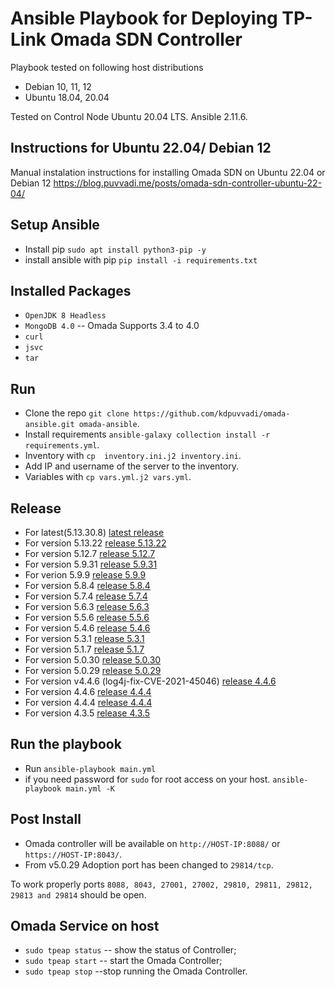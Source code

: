 # Ansible Playbook for Deploying TP-Link Omada SDN Controller

Playbook tested on following host distributions

* Debian 10, 11, 12
* Ubuntu 18.04, 20.04

Tested on Control Node Ubuntu 20.04 LTS. Ansible 2.11.6.

## Instructions for Ubuntu 22.04/ Debian 12 

Manual instalation instructions for installing Omada SDN on Ubuntu 22.04 or Debian 12
https://blog.puvvadi.me/posts/omada-sdn-controller-ubuntu-22-04/

## Setup Ansible

* Install pip `sudo apt install python3-pip -y`
* install ansible with pip `pip install -i requirements.txt`

## Installed Packages

* `OpenJDK 8 Headless`
* `MongoDB 4.0`    -- Omada Supports 3.4 to 4.0
* `curl`
* `jsvc`
* `tar`

## Run

* Clone the repo  `git clone https://github.com/kdpuvvadi/omada-ansible.git omada-ansible`.
* Install requirements `ansible-galaxy collection install -r requirements.yml`.
* Inventory with `cp  inventory.ini.j2 inventory.ini`.
* Add IP and username of the server to the inventory.
* Variables with `cp vars.yml.j2 vars.yml`.

## Release

* For latest(5.13.30.8) [latest release](../../releases/v5.13.30.8)
* For version 5.13.22 [release 5.13.22](../../releases/v5.13.22)
* For version 5.12.7 [release 5.12.7](../../releases/v5.12.7)
* For version 5.9.31 [release 5.9.31](../../releases/v5.9.31)
* For verion 5.9.9 [release 5.9.9](../../releases/v5.9.9)
* For version 5.8.4 [release 5.8.4](../../releases/v5.8.4)
* For version 5.7.4 [release 5.7.4](../../releases/5.7.4)
* For version 5.6.3 [release 5.6.3](../../releases/v5.6.3)
* For version 5.5.6 [release 5.5.6](../../releases/v5.5.6)
* For version 5.4.6 [release 5.4.6](../../releases/v5.4.6)
* For version 5.3.1 [release 5.3.1](../../releases/v5.3.1)
* For version 5.1.7 [release 5.1.7](../../releases/v5.1.7)
* For version 5.0.30 [release 5.0.30](../../releases/v5.0.30)
* For version 5.0.29 [release 5.0.29](../../releases/v5.0.29)
* For version v4.4.6 (log4j-fix-CVE-2021-45046) [release 4.4.6](../../releases/v4.4.6-log4j-fix-CVE-2021-45046)
* For version 4.4.6 [release 4.4.4](../../releases/v4.4.6)
* For version 4.4.4 [release 4.4.4](../../releases/v4.4.4)
* For version 4.3.5 [release 4.3.5](../../releases/v4.3.5-020921)

## Run the playbook

* Run `ansible-playbook main.yml`
* if you need password for `sudo` for root access on your host. `ansible-playbook main.yml -K`

## Post Install

* Omada controller will be available on `http://HOST-IP:8088/`  or `https://HOST-IP:8043/`.
* From v5.0.29 Adoption port has been changed to `29814/tcp`.

To work properly  ports `8088, 8043, 27001, 27002, 29810, 29811, 29812, 29813 and 29814` should be open.

## Omada Service on host

* `sudo tpeap status`     -- show the status of Controller;
* `sudo tpeap start`     -- start the Omada Controller;
* `sudo tpeap stop`     --stop running the Omada Controller.
